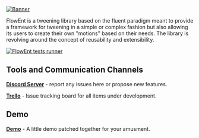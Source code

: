 
[![Banner](https://github.com/Fried-Synapse/FlowEnt.Builder/blob/main/Assets/Content/Promo/Banner.jpg)](#readme)

FlowEnt is a tweening library based on the fluent paradigm meant to provide a framework for tweening in a simple or complex fashion but also allowing its users to create their own "motions" based on their needs.
The library is revolving around the concept of reusability and extensibility.

[![FlowEnt tests runner](https://github.com/Fried-Synapse/FlowEnt.Builder/actions/workflows/main.yml/badge.svg)](https://github.com/Fried-Synapse/FlowEnt.Builder/actions/workflows/main.yml)





## Tools and Communication Channels

**[Discord Server](https://discord.gg/nn8XgsPRE5)** - report any issues here or propose new features.

**[Trello](https://trello.com/b/Azyc8Lu3/flowent)** - Issue tracking board for all items under development.

## Demo

**[Demo](https://demo.flowent.friedsynapse.com)** - A little demo patched together for your amusment.
